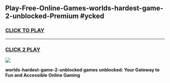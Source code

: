 
## Play-Free-Online-Games-worlds-hardest-game-2-unblocked-Premium #ycked
<h3>
<a href="https://premium.freeplayer.one?title=worlds-hardest-game-2-unblocked&ref=8M">CLICK TO PLAY</a></h3>
<hr>

<h3>
<a href="https://premium.freeplayer.one?title=worlds-hardest-game-2-unblocked&ref=8M">CLICK 2 PLAY</a>
  
</h3>

<a href="https://premium.freeplayer.one?title=worlds-hardest-game-2-unblocked&ref=8M"><img src="https://clearcache.store/games.png"></a>


**worlds-hardest-game-2-unblocked games unblocked: Your Gateway to Fun and Accessible Online Gaming**
